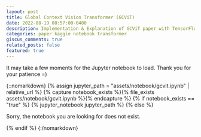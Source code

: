 ```yaml
---
layout: post
title: Global Context Vision Transformer (GCViT)
date: 2022-08-19 08:57:00-0400
description: Implementation & Explanation of GCViT paper with TensorFlow 2.0
categories: paper kaggle notebook transformer
giscus_comments: true
related_posts: false
featured: true
---
```

It may take a few moments for the Jupyter notebook to load. Thank you for your patience =)

{::nomarkdown}
{% assign jupyter_path = "assets/notebook/gcvit.ipynb" | relative_url %}
{% capture notebook_exists %}{% file_exists assets/notebook/gcvit.ipynb %}{% endcapture %}
{% if notebook_exists == "true" %}
    {% jupyter_notebook jupyter_path %}
{% else %}
    <p>Sorry, the notebook you are looking for does not exist.</p>
{% endif %}
{:/nomarkdown}
